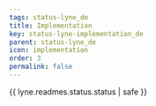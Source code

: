 ```yaml
---
tags: status-lyne_de
title: Implementation
key: status-lyne-implementation_de
parent: status-lyne_de
icon: implementation
order: 3
permalink: false  
---
```

{{ lyne.readmes.status.status | safe }}


